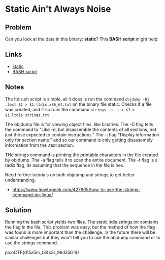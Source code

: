 # Static Ain't Always Noise
## Problem
Can you look at the data in this binary: **static**? This **BASH script** might help!

## Links
* [static](https://mercury.picoctf.net/static/ec4dbd8898ade34e1d60d5b70c1b8c8c/static)
* [BASH script](https://mercury.picoctf.net/static/ec4dbd8898ade34e1d60d5b70c1b8c8c/ltdis.sh)

## Notes
The ltdis.sh script is simple, all it does is run the command `objdump -Dj .text $1 > $1.ltdis.x86_64.txt` on the binary file static.  Checks if a file was created, and if so runs the command `strings -a -t x $1 > $1.ltdis.strings.txt`.

The objdump file is for viewing object files, like binaries.  The -D flag tells the command to "Like -d, but disassemble the contents of all sections, not just those expected to contain instructions."  The -j flag "Display information only for section name." and so our command is only getting disassembly information from the .text section.

THe strings command is printing the printable characters in the file created by objdump.  The -a flag tells it to scan the entire document.  The -t flag is a radix flag, its assuming that the sequence in the file is hex.

Need further tutorials on both objdump and strings to get better understanding.

* https://www.howtogeek.com/427805/how-to-use-the-strings-command-on-linux/

## Solution
Running the bash script yields two files. The static.ltdis.strings.txt comtains the flag in the file.  This problem was easy, but the method of how the flag was found is more important than the challenge.  In the future there will be similar challenges but they won't tell you to use the objdump command or to use the strings command.

picoCTF{d15a5m_t34s3r_98d35619}